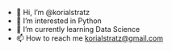 - 👋 Hi, I’m @korialstratz
- 👀 I’m interested in Python
- 🌱 I’m currently learning Data Science
- 📫 How to reach me korialstratz@gmail.com

<!---
korialstratz/korialstratz is a ✨ special ✨ repository because its `README.md` (this file) appears on your GitHub profile.
You can click the Preview link to take a look at your changes.
--->
